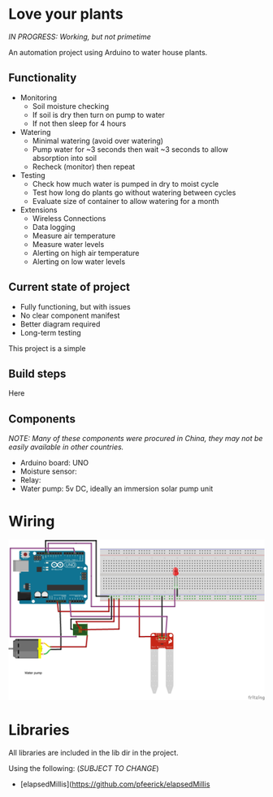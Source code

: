 # Love your plants
*IN PROGRESS: Working, but not primetime*

An automation project using Arduino to water house plants.

## Functionality

- Monitoring
    - Soil moisture checking
    - If soil is dry then turn on pump to water
    - If not then sleep for 4 hours
- Watering
    - Minimal watering (avoid over watering)
    - Pump water for ~3 seconds then wait ~3 seconds to allow absorption into soil
    - Recheck (monitor) then repeat
- Testing
    - Check how much water is pumped in dry to moist cycle
    - Test how long do plants go without watering between cycles
    - Evaluate size of container to allow watering for a month
- Extensions
    - Wireless Connections
    - Data logging
    - Measure air temperature
    - Measure water levels
    - Alerting on high air temperature
    - Alerting on low water levels

## Current state of project

- Fully functioning, but with issues
- No clear component manifest
- Better diagram required
- Long-term testing

This project is a simple

## Build steps

Here

## Components

*NOTE: Many of these components were procured in China, they may not be easily available in other countries.*

- Arduino board: UNO
- Moisture sensor:
- Relay:
- Water pump: 5v DC, ideally an immersion solar pump unit

# Wiring

![Plant waterer wiring](images/plantwaterer-wiring.jpg)

# Libraries

All libraries are included in the lib dir in the project.

Using the following: (*SUBJECT TO CHANGE*)

- [elapsedMillis](https://github.com/pfeerick/elapsedMillis
